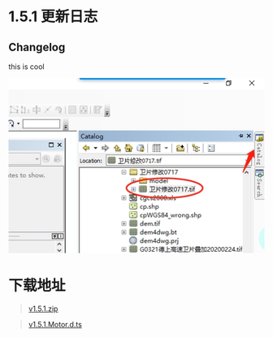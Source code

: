 # 1.5.1 更新日志

## Changelog

this is cool 

![xx](resources/images/1wps11.jpg)


# 下载地址

> [v1.5.1.zip](resources/v1.5.1.zip)

> [v1.5.1.Motor.d.ts](resources/Motor.d.ts)